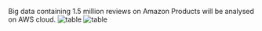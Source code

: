 Big data containing 1.5 million reviews on Amazon Products will be analysed on AWS cloud.
![table](https://github.com/fbrowther/Amazon_Product_Reviews_Analysis_on_Cloud/blob/main/Images%20for%20ReadMe/AmazonVine.jpeg)
![table](https://github.com/fbrowther/Amazon_Product_Reviews_Analysis_on_Cloud/blob/main/Images%20for%20ReadMe/download.jpeg)
